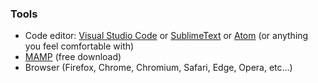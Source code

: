 ### Tools

- Code editor: [Visual Studio Code](https://code.visualstudio.com/) or [SublimeText](https://www.sublimetext.com/ ) or [Atom](https://atom.io/ ) (or anything you feel comfortable with)
- [MAMP](https://www.mamp.info/) (free download)
- Browser (Firefox, Chrome, Chromium, Safari, Edge, Opera, etc...)
